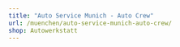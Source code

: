 ```yaml
---
title: "Auto Service Munich - Auto Crew"
url: /muenchen/auto-service-munich-auto-crew/
shop: Autowerkstatt
---
```

